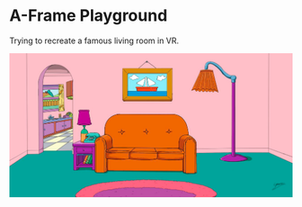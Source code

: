 # A-Frame Playground

Trying to recreate a famous living room in VR.

![Living Room](reference/livingroom.png)

